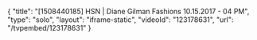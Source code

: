 {
    "title": "[1508440185] HSN | Diane Gilman Fashions 10.15.2017 - 04 PM",
    "type": "solo",
    "layout": "iframe-static",
    "videoId": "123178631",
    "url": "\/tvpembed\/123178631"
}